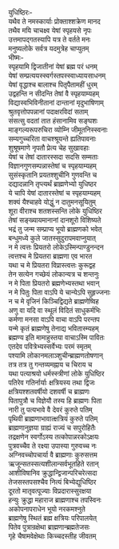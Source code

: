 युधिष्ठिरः-  
यथैव ते नमस्कार्याः प्रोक्ताश्शक्रेण मानद  
तथैव मयि चाचक्ष्व येषां स्पृहयसे नृपः  
उत्तमापद्गतस्यापि यत्र ते वर्तते मनः  
मनुष्यलोके सर्वत्र यदमुत्रेह चाप्युतम्  
भीष्मः-  
स्पृहयामि द्विजातीनां येषां ब्रह्म परं धनम्  
येषां सम्प्रत्ययस्स्वर्गस्तपस्स्वाध्यायसाधनम्  
येषां वृद्धाश्च बालाश्च पितृपैतामहीं धुरम्  
उद्वहन्ति न सीदन्ति तेषां वै स्पृहयाम्यहम्  
विद्यास्वभिविनीतानां दान्तानां मृदुभाषिणाम्  
श्रुतवृत्तोपपन्नानां पदाक्षरविदां सताम्  
संसत्सु वदतां तात हंसानामिव सङ्घशः  
माङ्गल्यरूपरुचिरा व्योम्नि जीमूतनिस्स्वनाः  
सम्यगुच्चरिता वाचश्श्रूयन्ते ह्यतिपावनाः  
शुश्रूषमाणे नृपतौ प्रेत्य चेह सुखावहाः  
येषां च तेषां दातारस्सदा सदसि सम्मताः  
विज्ञानगुणसम्पन्नास्तेषां च स्पृहयाम्यहम्  
सुसंस्कृतानि प्रयतश्शुचीनि गुणवन्ति च  
दद्यादन्नानि तृप्त्यर्थं ब्राह्मणेभ्यो युधिष्ठर  
ये चापि येषां दातारस्तेषां च स्पृहयाम्यहम्  
शक्यं यैश्चाहवे योद्धुं न दातुमनसूयितुम्  
शूरा वीराश्च शतशस्सन्ति लोके युधिष्ठिर  
तेषां सङ्ख्यायमानानां दानशूरो विशिष्यते  
भद्रं तु जन्म सम्प्राप्य भूयो ब्राह्मणको भवेत्  
बन्धुमध्ये कुले जातस्सुदुरापमवाप्नुयात्  
न मे त्वत्तः प्रियतरो लोकेऽस्मिन्पाण्डुनन्दन  
त्वत्तश्च मे प्रियतरा ब्राह्मणा एव भारत  
यथा च मे प्रियतरा विप्रास्त्वत्तः कुरूद्वह  
तेन सत्येन गच्छेयं लोकान्यत्र च शन्तनुः  
न मे पिता प्रियतरो ब्रह्मणेभ्यस्तथा भवान्  
न मे पितुः पिता वाऽपि ये चान्येऽपि सुहृज्जनाः  
न च मे वृजिनं किञ्चिद्विद्यते ब्राह्मणेष्विह  
अणु वा यदि वा स्थूलं विदितं साधुकर्मभिः  
कर्मणा मनसा वाऽपि वाचा वाऽपि परन्तप  
यन्मे कृतं ब्राह्मणेषु तेनाद्य भवितास्म्यहम्  
ब्रह्मण्य इति मामाहुस्तया वाचाऽस्मि पावितः  
एतदेव पवित्रेभ्यस्सर्वेभ्यः परमं स्मृतम्  
पश्यामि लोकानमलाञ्शुचीन्ब्राह्मणतोषणान्  
तत्र तत्र तु गन्तव्यमह्नाय च चिराय च  
यथा पत्याश्रयो धर्मस्स्त्रीणां लोके युधिष्ठिर  
पतिरेव गतिर्नार्याः क्षत्रियस्य तथा द्विजः  
क्षत्रियश्शतवर्षीयो दशवर्षी च ब्राह्मणः  
पितापुत्रौ च विज्ञेयौ तस्य हि ब्राह्मणः पिता  
नारी तु पत्यभावे वै देवरं कुरुते पतिम्  
पृथिवी ब्राह्मणाभावात्क्षत्रियं कुरुते पतिम्  
ब्राह्मणानुज्ञया ग्राह्यं राज्यं च सपुरोहितैः  
तद्रक्षणेन स्वर्गोऽस्य तत्कोपान्नरकोऽक्षयः  
पुत्रवच्चैव ते रक्ष्या उपास्या गुरुवच्च नः  
अग्निवच्चोपचार्या वै ब्राह्मणाः कुरुसत्तम  
ऋजून्सतस्सत्यशीलान्सर्वभूतहिते रतान्  
आशीविषानिव क्रुद्धान्द्विजान्परिचरेत्सदा  
तेजसस्तपसश्चैव नित्यं बिभ्येद्युधिष्ठिर  
दूरतो मातृवत्पूज्याः विप्रदारास्सुरक्षया  
हन्युः क्रुद्धा महाराज ब्राह्मणाश्च तपस्विनः  
अकोपनापराधेन भूयो नरकमश्नुते  
ब्राह्मणेषु स्थितं ब्रह्म क्षत्रियः परिपालयेत्  
पितेव पुत्रान्रक्षेथा ब्राह्मणान्ब्रह्मतेजसः  
गृहे चैषामवेक्षेथाः किच्चदस्तीह जीवतम्  
